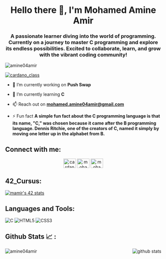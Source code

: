 <h1 align="center">Hello there 👋, I'm Mohamed Amine Amir</h1>
<h3 align="center">A passionate learner diving into the world of programming. Currently on a journey to master C programming and explore its endless possibilities. Excited to collaborate, learn, and grow with the vibrant coding community!</h3>

<p align="left"> <img src="https://komarev.com/ghpvc/?username=amine04amir&label=Profile%20views&color=0e75b6&style=flat" alt="amine04amir" /> </p>

<p align="left"> <a href="https://twitter.com/cardano_class" target="blank"><img src="https://img.shields.io/twitter/follow/cardano_class?logo=twitter&style=for-the-badge" alt="cardano_class" /></a> </p>

- 🔭 I’m currently working on **Push Swap**

- 🌱 I’m currently learning ****C****

- 📫 Reach out on **mohamed.amine04amir@gmail.com**

- ⚡ Fun fact **A simple fun fact about the C programming language is that its name, "C," was chosen because it came after the B programming language. Dennis Ritchie, one of the creators of C, named it simply by moving one letter up in the alphabet from B.**

## Connect with me:

<p align="center">
<a href="https://twitter.com/cardano_class" target="blank"><img align="center" src="https://raw.githubusercontent.com/rahuldkjain/github-profile-readme-generator/master/src/images/icons/Social/twitter.svg" alt="cardano_class" height="30" width="40" /></a>
<a href="https://linkedin.com/in/mohamedamineamir" target="blank"><img align="center" src="https://raw.githubusercontent.com/rahuldkjain/github-profile-readme-generator/master/src/images/icons/Social/linked-in-alt.svg" alt="mohamedamineamir" height="30" width="40" /></a>
<a href="https://instagram.com/mohamed.a.amir/" target="blank"><img align="center" src="https://raw.githubusercontent.com/rahuldkjain/github-profile-readme-generator/master/src/images/icons/Social/instagram.svg" alt="mohamed.a.amir/" height="30" width="40" /></a>
</p>

## 42_Cursus:
<a href="https://github.com/oakoudad/badge42"><img src="https://badge.mediaplus.ma/greenbinary/mamir" alt="mamir's 42 stats" /></a>

## Languages and Tools:
![C](https://img.shields.io/badge/C-00599C?style=for-the-badge&logo=c&logoColor=white)
![HTML5](https://img.shields.io/badge/HTML5-E34F26?style=for-the-badge&logo=html5&logoColor=white)
![CSS3](https://img.shields.io/badge/CSS3-1572B6?style=for-the-badge&logo=css3&logoColor=white)

## Github Stats 📈 :
<p><img align="left" src="https://github-readme-stats.vercel.app/api/top-langs?username=amine04amir&show_icons=true&theme=dark&locale=en&layout=compact" alt="amine04amir" /></p>
<p><img align="right" src="![Amine04Amir's Stats](https://github-readme-stats.vercel.app/api?username=Amine04Amir&theme=vision-friendly-dark&show_icons=true&hide_border=false&count_private=false" alt="github stats"/></p>
